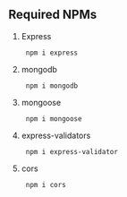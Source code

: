 Required NPMs
--

1. Express

        npm i express

2. mongodb

        npm i mongodb

3. mongoose

        npm i mongoose
    
4. express-validators

        npm i express-validator

5. cors

        npm i cors


